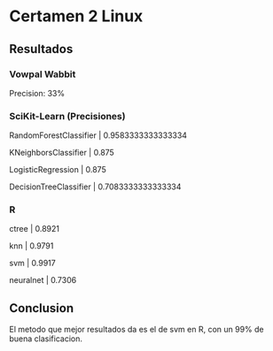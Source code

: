 # Certamen 2 Linux

## Resultados

### Vowpal Wabbit
Precision: 33%

### SciKit-Learn (Precisiones)
RandomForestClassifier | 0.9583333333333334

KNeighborsClassifier   | 0.875

LogisticRegression     | 0.875

DecisionTreeClassifier | 0.7083333333333334

### R
ctree     | 0.8921

knn       | 0.9791

svm       | 0.9917

neuralnet | 0.7306

## Conclusion
El metodo que mejor resultados da es el de svm en R, con un 99% de buena clasificacion.
